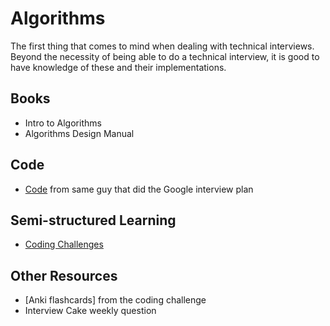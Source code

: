# Algorithms
The first thing that comes to mind when dealing with technical interviews. Beyond
the necessity of being able to do a technical interview, it is good to have
knowledge of these and their implementations.

## Books
* Intro to Algorithms
* Algorithms Design Manual

## Code
* [Code](https://github.com/jwasham/practice-python) from same guy that did the
Google interview plan

## Semi-structured Learning
* [Coding Challenges](https://github.com/donnemartin/interactive-coding-challenges)

## Other Resources
* [Anki flashcards] from the coding challenge
* Interview Cake weekly question
